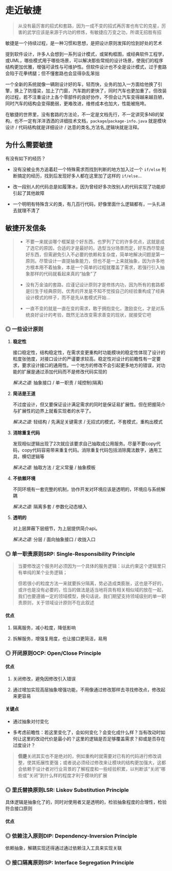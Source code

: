 # 走近敏捷

> 从没有最厉害的招式和套路，因为一成不变的招式再厉害也有它的克星，厉害的武学应该是来源于内功的修炼，有敏捷应万变之功，所谓无招胜有招

敏捷是一个持续过程，是一种习惯和思想，是把设计原则发挥的恰到好处的艺术

提到软件设计，许多人会想到一系列设计模式，或架构框图，或经典软件工程学，或UML，哪些模式用于哪些场景，可以解决那些常规的设计场景，使我们的程序结构更加优雅，增强可读性与可维护性。但软件设计也不全是设计模式，过于套路会陷于花拳绣腿；但不懂套路也会显得杂乱笨拙

一个全新的系统就像一辆刚设计好的车，轻而快，业务的加入一方面给他换了引擎，换上了防撞梁，加上了门窗，汽车跑的更快了，同时汽车也更加重了。但改装的过程，若不注重设计上各个零部件的良好协作，不但会让汽车变得越来越丑陋，同时汽车的结构会变得脆弱，更难改进，维修成本也加大，性能被拖垮。

在敏捷的世界里，没有套路的方法论，不一定是文档先行，不一定讲究多NB的架构，也不一定有洋洋洒洒的详细技术文档，`package`/`package-info.java` 就是模块设计 / 代码结构就是详细设计 / 达意的类名,方法名,逻辑块就是注释。

## 为什么需要敏捷

有没有如下的经历？

* 没有没被业务方追着赶一个特殊需求而找到判断的地方加入过一个 `if/else` 判断搞定的经历，找到后发现好多人都在这里加了这样的 `if/else`...

* 改一段别人的代码总是如履薄冰，因为曾经好多次改别人的代码实现了功能却引起了其他故障

* 一个明明有特殊含义的类，有几百行代码，好像里面什么逻辑都有，一头扎进去就理不清了

## 敏捷开发信条

> * 不要一来就谈哪个框架是个好东西，也罗列了它的许多优点，这就是成了选它的原因，合适的才是最好的。选型当分场景而定，好东西尽管是好东西，但需避免引入不必要的依赖和复杂度，简单地解决问题是第一原则。尽管设计一直提抽象能力，但也不是一上来就抽象，因为许多地方根本用不着抽象，本是一个简单的过程就覆盖了需求，若强行引入抽象那样的代码就看起来真的“抽象”了
>
> * 没有万金油的套路，应谨记设计原则才是修炼内功，因为所有的套路都是衍生于经典原则，优秀的开发是不知不觉按自己的经验重构成了经典设计模式的样子，而不是先从套模式开始...
>
> * 一直不变的就是一直在变的需求，敢于拥抱变化，激励变化，才是对系统良好设计的考验，既然无法改变需求善变的现状，就接受它吧

### ◎ 一些设计原则

1. **稳定性**

   接口稳定性，结构稳定性，在需求变更重构时功能模块的稳定性体现了设计的粒度张弛度，对接口设计的严谨要求较高。稳定性对设计的前瞻性有一定要求，要求设计接口的通用性。一个地方的修改不会引起更多地方的错误，对功能的扩展是通过添加代码而不是修改代码实现的

   _解决之道:_ 抽象接口 / 单一职责 / 域控制\(隔离\)

2. **简洁是王道**

   不过度设计，但又要保证设计满足需求的同时是保证易扩展性。但在把握简介与扩展性的边界上就看实现者的水平了。

   _解决之道:_ 轻结构 / 先满足关键需求 / 无招式的模式，不套模式，重构出模式

3. **消除重复代码**

   发现相似逻辑出现了2次就应该要求自己抽取成公用服务。尽量不要copy代码，copy代码容易带来重复代码。消除重复代码包括消除魔法数字，通用工具，横切逻辑等

   _解决之道:_ 抽取方法 / 定义常量 / 抽象模板

4. **不依赖环境**

   不同环境有一套完整的机制，协作开发对环境应该是透明的，环境应与系统解耦

   _解决之道:_ 隔离多套 / 参数化动态植入

5. **透明的**

   对上层屏蔽下层细节，为上层提供简介api。

   _解决之道:_ 分层 / 面向抽象接口 / 收拢入口

### ◎ 单一职责原则SRP: Single-Responsibility Principle

> 当要修改这个服务时必须因为一个具体的服务逻辑：以此约束这个逻辑里只有单纯的某个业务逻辑；
>
> 但若很小的粒度方法一来就要拆分隔离，势必造成类膨胀，这也是不好的，或许也是没有必要的，恰当的做法是适当地将具有相关相似域的放在一起，我们也要遵循一定的领域模型，换句话说，我们期望支持领域级别的单一职责原则，关于领域设计原则不在此叙述

#### 优点

1. 隔离服务，减小粒度，降低影响

2. 拆解服务，增强复用度，也让接口更简洁，易用

### ◎ 开闭原则OCP: Open/Close Principle

#### 优点

1. 关闭修改，避免因修改引入错误

2. 通过增加实现高层抽象增强功能，不用像通过修改那样去寻找修改点，修改起来更容易

#### 关键点

* 通过抽象对付变化

* 多考虑前瞻性：若这里变化了，会如何变化？会变化成什么样？当有改动时如何让这里的改动代价是最小的？这里的逻辑是否足够覆盖需求？抑或是否存在过度设计？

> **但是**关闭其实也不是绝对的，例如重构时就需要对已有的代码进行修改调整，使其拓展性更强；或者说必须经过修改来让模块的结构更加强大，这都会依赖于设计者对行业背景的了解程度和一些经验积累，以判断该“关闭”哪些或“关闭”到什么样的程度才利于模块的扩展

### ◎ 里氏替换原则LSR:  Liskov Substitution Principle

具体逻辑是抽象化了的，同时对使用者又是透明的，检验抽象程度的合理性，检验符合接口原则

#### 优点

### ◎ 依赖注入原则DIP: Dependency-Inversion Principle

依赖抽象，解耦实现还得通过通过依赖注入工具来实现关联

### ◎ 接口隔离原则ISP: Interface Segregation Principle



